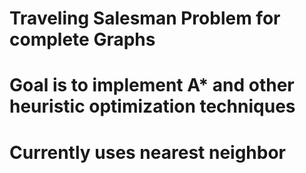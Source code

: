 # Traveling Salesman Problem for complete Graphs
# Goal is to implement A* and other heuristic optimization techniques
# Currently uses nearest neighbor
